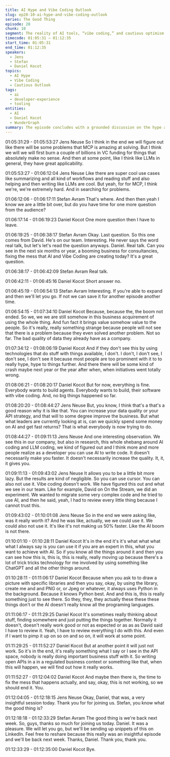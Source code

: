 ```yaml
---
title: AI Hype and Vibe Coding Outlook
slug: ep28-10-ai-hype-and-vibe-coding-outlook
series: The Good Thing
episode: 28
chunk: 10
segment: The reality of AI tools, “vibe coding,” and cautious optimism
timecode: 01:05:31 – 01:12:35
start_time: 01:05:31
end_time: 01:12:35
speakers:
  - Jens
  - Stefan
  - Daniel Kocot
topics:
  - AI Hype
  - Vibe Coding
  - Cautious Outlook
tags:
  - ai
  - developer-experience
  - tooling
entities:
  - AI
  - Daniel Kocot
  - WunderGraph
summary: The episode concludes with a grounded discussion on the hype around AI and “vibe coding,” encouraging careful evaluation of new tools and realistic expectations.
---
```

01:05:31:29 - 01:05:53:27
Jens Neuse
So I think in the end we will figure out like there will be some problems that MCP is amazing at solving. But I think we will we will first burn a couple of billions in VC funding for things that absolutely make no sense. And then at some point, like I think like LLMs in general, they have great applicability.

01:05:53:27 - 01:06:12:04
Jens Neuse
Like there are super cool use cases like summarizing and all kind of workflows and reading stuff and also helping and then writing like LLMs are cool. But yeah, for for MCP, I think we're, we're extremely hard. And in searching for problems.

01:06:12:06 - 01:06:17:11
Stefan Avram
That's where. And then then yeah I know we are a little bit over, but do you have time for one more question from the audience?

01:06:17:14 - 01:06:19:23
Daniel Kocot
One more question then I have to leave.

01:06:19:25 - 01:06:38:17
Stefan Avram
Okay. Last question. So this one comes from David. He's on our team. Interesting. He never says the word real talk, but let's let's read the question anyways. Daniel. Real talk. Can you see in the next six months or year, a booming business for consultancies, fixing the mess that AI and Vibe Coding are creating today? It's a great question.

01:06:38:17 - 01:06:42:09
Stefan Avram
Real talk.

01:06:42:11 - 01:06:45:16
Daniel Kocot
Short answer no.

01:06:45:19 - 01:06:54:13
Stefan Avram
Interesting. If you're able to expand and then we'll let you go. If not we can save it for another episode another time.

01:06:54:15 - 01:07:34:10
Daniel Kocot
Because, because the, the boom not ended. So we, we we are still somehow in this business acquirement of using the whole thing. And fun fact it brings value somehow value to the people. So it's really, really something strange because people will not see that there is a problem because they even solved another problem. Not so far. The bad quality of data they already have as a company.

01:07:34:12 - 01:08:06:19
Daniel Kocot
And if they don't see this by using technologies that do stuff with things available, I don't. I don't, I don't see, I don't see, I don't see it because most people are too prominent with it to to really hype, hype to things further. And there there will be some kind of crash maybe next year or the year after when, when initiatives went totally wrong.

01:08:06:21 - 01:08:20:17
Daniel Kocot
But for now, everything is fine. Everybody wants to build agents. Everybody wants to build, their software with vibe coding. And, no big things happened so far.

01:08:20:20 - 01:08:44:27
Jens Neuse
But, you know, I think that's a that's a good reason why it is like that. You can increase your data quality or your API strategy, and that will to some degree improve the business. But what what leaders are currently looking at is, can we quickly spend some money on AI and get fast returns? That is what everybody is now trying to do.

01:08:44:27 - 01:09:11:13
Jens Neuse
And one interesting observation. We see this in our company, but also in research, this whole shebang around AI coding and LLM coding, we kind of figured out and I think more and more people realize as a developer you can use AI to write code. It doesn't necessarily make you faster. It doesn't necessarily increase the quality. It, it, it gives you.

01:09:11:13 - 01:09:43:02
Jens Neuse
It allows you to be a little bit more lazy. But the results are kind of negligible. So you can use cursor. You can also not use it. Vibe coding doesn't work. We have figured this out and what we see in our team. Like for example, David on On the Stream, we did an experiment. We wanted to migrate some very complex code and he tried to use AI, and then he said, yeah, I had to review every little thing because I cannot trust this.

01:09:43:02 - 01:10:01:08
Jens Neuse
So in the end we were asking like, was it really worth it? And he was like, actually, we we could use it. We could also not use it. It's like it's not making us 50% faster. Like the AI boom is not there.

01:10:01:10 - 01:10:28:11
Daniel Kocot
It's in the end it's it's what what what what I always say is you can use it if you are an expert in this, what you want to achieve with AI. So if you know all the things around it and then you can see how this is, this is, this is really, really moving up because there's a lot of trick tricks technology for me involved by using something like ChatGPT and all the other things around.

01:10:28:11 - 01:11:06:17
Daniel Kocot
Because when you ask to to draw a picture with specific libraries and then you say, okay, by using the library, create me and and PNG or, or Jpeg or whatever, it always uses Python in the background. Because it knows Python best. And and this is, this is really something just to see there. So they, they, they actually these these these things don't or the AI doesn't really know all the programing languages.

01:11:06:17 - 01:11:29:25
Daniel Kocot
It's sometimes really thinking about stuff, finding somewhere and just putting the things together. Normally it doesn't, doesn't really work good or not as expected or as as as David said I have to review it. Yeah, I have to review everything I do with this. And even if I want to pimp it up on so on and so on, it will work at some point.

01:11:29:25 - 01:11:52:27
Daniel Kocot
But at another point it will just not work. So it's in the end, it's really something what I say or I see in the API space, nobody is really doing important business stuff with it. So writing open APIs in a in a regulated business context or something like that, when this will happen, we will find out how it really works.

01:11:52:27 - 01:12:04:02
Daniel Kocot
And maybe then there is, the time to fix the mess that happens actually, and say, okay, this is not working, so we should end it. You.

01:12:04:05 - 01:12:18:15
Jens Neuse
Okay, Daniel, that was, a very insightful session today. Thank you for for joining us. Stefan, you know what the good thing is?

01:12:18:18 - 01:12:33:29
Stefan Avram
The good thing is we're back next week. So, guys, thanks so much for joining us today. Daniel. It was a pleasure. We will let you go, but we'll be sending up snippets of this on LinkedIn. Feel free to reshare because this really was an insightful episode and we'll be back next week. Thanks, Daniel. Thank you, thank you.

01:12:33:29 - 01:12:35:00
Daniel Kocot
Bye.
